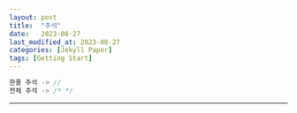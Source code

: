 ```yaml
---
layout: post
title:  "주석"
date:   2023-08-27
last_modified_at: 2023-08-27
categories: [Jekyll Paper]
tags: [Getting Start]
---
```


```java 
한줄 주석 -> //
전체 주석 -> /* */
```

---